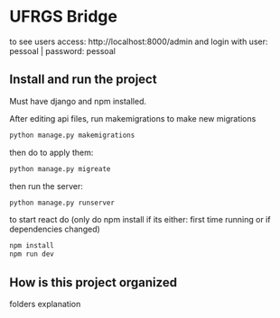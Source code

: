 # UFRGS Bridge

to see users access: http://localhost:8000/admin and login with user: pessoal | password: pessoal

## Install and run the project

Must have django and npm installed.

After editing api files, run makemigrations to make new migrations

```bash
python manage.py makemigrations
```
then do to apply them:
```bash
python manage.py migreate
```
then run the server:
```bash
python manage.py runserver
```

to start react do (only do npm install if its either: first time running or if dependencies changed)
```bash
npm install
npm run dev
```

## How is this project organized

folders explanation

